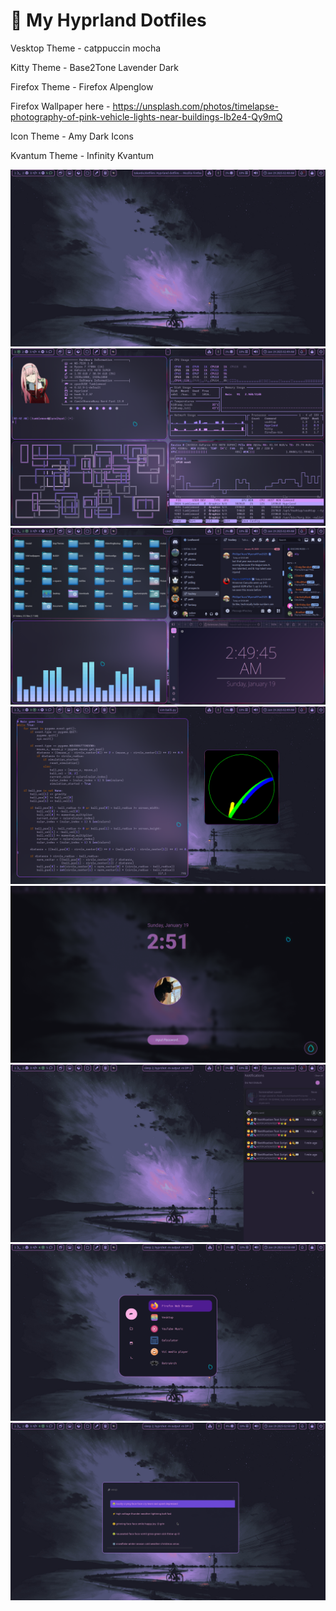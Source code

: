 # 🌟 My Hyprland Dotfiles


Vesktop Theme - catppuccin mocha

Kitty Theme - Base2Tone Lavender Dark

Firefox Theme - Firefox Alpenglow

Firefox Wallpaper here - https://unsplash.com/photos/timelapse-photography-of-pink-vehicle-lights-near-buildings-Ib2e4-Qy9mQ

Icon Theme - Amy Dark Icons

Kvantum Theme - Infinity Kvantum

![App Screenshot](assets/1.png)
![App Screenshot](assets/2.png)
![App Screenshot](assets/3.png)
![App Screenshot](assets/4.png)
![App Screenshot](assets/5.png)
![App Screenshot](assets/1noti.png)
![App Screenshot](assets/6.png)
![App Screenshot](assets/7.png)
